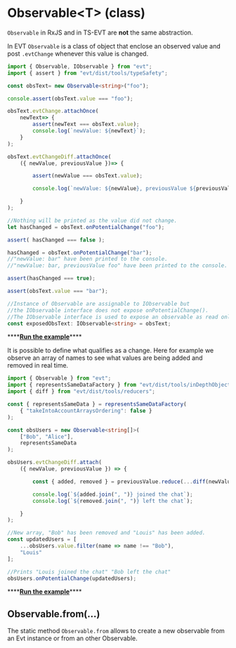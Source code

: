 # Observable&lt;T&gt; \(class\)

`Observable` in RxJS and in TS-EVT are **not** the same abstraction.

In EVT `Observable` is a class of object that enclose an observed value and post `.evtChange` whenever this value is changed.

```typescript
import { Observable, IObservable } from "evt";
import { assert } from "evt/dist/tools/typeSafety";

const obsText= new Observable<string>("foo");

console.assert(obsText.value === "foo");

obsText.evtChange.attachOnce(
    newText=> {
        assert(newText === obsText.value);
        console.log(`newValue: ${newText}`);
    }
);

obsText.evtChangeDiff.attachOnce(
    ({ newValue, previousValue })=> {

        assert(newValue === obsText.value);

        console.log(`newValue: ${newValue}, previousValue ${previousValue}`);

    }
);

//Nothing will be printed as the value did not change.
let hasChanged = obsText.onPotentialChange("foo");

assert( hasChanged === false );

hasChanged = obsText.onPotentialChange("bar");
//"newValue: bar" have been printed to the console.
//"newValue: bar, previousValue foo" have been printed to the console.

assert(hasChanged === true);

assert(obsText.value === "bar");

//Instance of Observable are assignable to IObservable but
//the IObservable interface does not expose onPotentialChange().
//The IObservable interface is used to expose an observable as read only.
const exposedObsText: IObservable<string> = obsText;
```

\*\*\*\*[**Run the example**](https://stackblitz.com/edit/evt-yffb9r?embed=1&file=index.ts&hideExplorer=1)\*\*\*\*

It is possible to define what qualifies as a change. Here for example we observe an array of names to see what values are being added and removed in real time.

```typescript
import { Observable } from "evt";
import { representsSameDataFactory } from "evt/dist/tools/inDepthObjectComparison";
import { diff } from "evt/dist/tools/reducers";

const { representsSameData } = representsSameDataFactory(
    { "takeIntoAccountArraysOrdering": false }
);

const obsUsers = new Observable<string[]>(
    ["Bob", "Alice"],
    representsSameData
);

obsUsers.evtChangeDiff.attach(
    ({ newValue, previousValue }) => {

        const { added, removed } = previousValue.reduce(...diff(newValue))

        console.log(`${added.join(", ")} joined the chat`);
        console.log(`${removed.join(", ")} left the chat`);

    }
);

//New array, "Bob" has been removed and "Louis" has been added.
const updatedUsers = [
    ...obsUsers.value.filter(name => name !== "Bob"),
    "Louis"
];

//Prints "Louis joined the chat" "Bob left the chat"
obsUsers.onPotentialChange(updatedUsers);
```

\*\*\*\*[**Run the example**](https://stackblitz.com/edit/evt-ydvtrf?embed=1&file=index.ts&hideExplorer=1)\*\*\*\*

## **Observable.from\(...\)**

The static method `Observable.from` allows to create a new observable from an Evt instance or from an other Observable.

